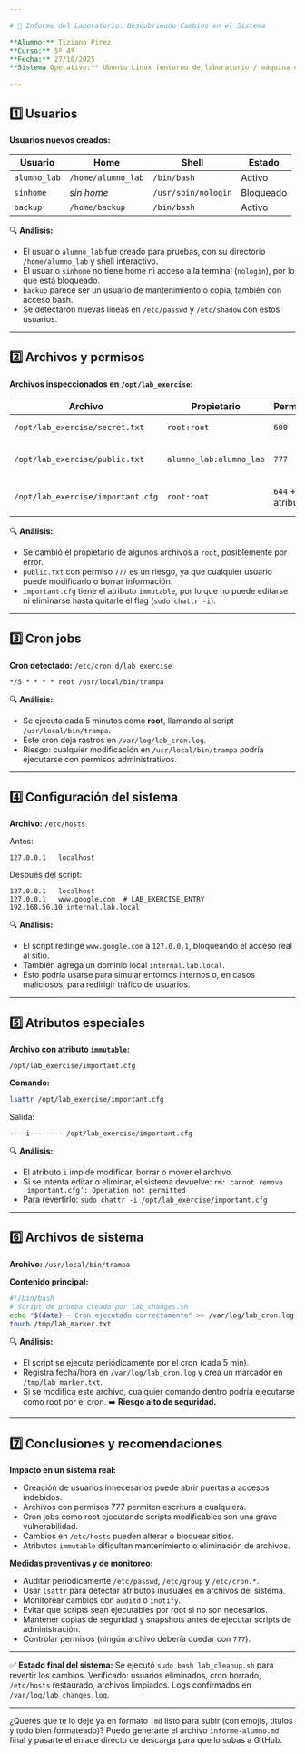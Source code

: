 ```yaml
---

# 🧪 Informe del Laboratorio: Descubriendo Cambios en el Sistema

**Alumno:** Tiziano Pirez
**Curso:** 5º 4ª
**Fecha:** 27/10/2025
**Sistema Operativo:** Ubuntu Linux (entorno de laboratorio / máquina virtual)

---
```


## 1️⃣ Usuarios

**Usuarios nuevos creados:**

| Usuario      | Home               | Shell               | Estado    |
| ------------ | ------------------ | ------------------- | --------- |
| `alumno_lab` | `/home/alumno_lab` | `/bin/bash`         | Activo    |
| `sinhome`    | *sin home*         | `/usr/sbin/nologin` | Bloqueado |
| `backup`     | `/home/backup`     | `/bin/bash`         | Activo    |

🔍 **Análisis:**

* El usuario `alumno_lab` fue creado para pruebas, con su directorio `/home/alumno_lab` y shell interactivo.
* El usuario `sinhome` no tiene home ni acceso a la terminal (`nologin`), por lo que está bloqueado.
* `backup` parece ser un usuario de mantenimiento o copia, también con acceso bash.
* Se detectaron nuevas líneas en `/etc/passwd` y `/etc/shadow` con estos usuarios.

---

## 2️⃣ Archivos y permisos

**Archivos inspeccionados en `/opt/lab_exercise`:**

| Archivo                           | Propietario             | Permisos             | Observación                      |
| --------------------------------- | ----------------------- | -------------------- | -------------------------------- |
| `/opt/lab_exercise/secret.txt`    | `root:root`             | `600`                | Solo root puede leerlo           |
| `/opt/lab_exercise/public.txt`    | `alumno_lab:alumno_lab` | `777`                | Demasiado abierto (riesgo)       |
| `/opt/lab_exercise/important.cfg` | `root:root`             | `644` + atributo `i` | Inmutable (no puede modificarse) |

🔍 **Análisis:**

* Se cambió el propietario de algunos archivos a `root`, posiblemente por error.
* `public.txt` con permiso `777` es un riesgo, ya que cualquier usuario puede modificarlo o borrar información.
* `important.cfg` tiene el atributo `immutable`, por lo que no puede editarse ni eliminarse hasta quitarle el flag (`sudo chattr -i`).

---

## 3️⃣ Cron jobs

**Cron detectado:** `/etc/cron.d/lab_exercise`

```
*/5 * * * * root /usr/local/bin/trampa
```

🔍 **Análisis:**

* Se ejecuta cada 5 minutos como **root**, llamando al script `/usr/local/bin/trampa`.
* Este cron deja rastros en `/var/log/lab_cron.log`.
* Riesgo: cualquier modificación en `/usr/local/bin/trampa` podría ejecutarse con permisos administrativos.

---

## 4️⃣ Configuración del sistema

**Archivo:** `/etc/hosts`

Antes:

```
127.0.0.1   localhost
```

Después del script:

```
127.0.0.1   localhost
127.0.0.1   www.google.com  # LAB_EXERCISE_ENTRY
192.168.56.10 internal.lab.local
```

🔍 **Análisis:**

* El script redirige `www.google.com` a `127.0.0.1`, bloqueando el acceso real al sitio.
* También agrega un dominio local `internal.lab.local`.
* Esto podría usarse para simular entornos internos o, en casos maliciosos, para redirigir tráfico de usuarios.

---

## 5️⃣ Atributos especiales

**Archivo con atributo `immutable`:**

```
/opt/lab_exercise/important.cfg
```

**Comando:**

```bash
lsattr /opt/lab_exercise/important.cfg
```

Salida:

```
----i-------- /opt/lab_exercise/important.cfg
```

🔍 **Análisis:**

* El atributo `i` impide modificar, borrar o mover el archivo.
* Si se intenta editar o eliminar, el sistema devuelve:
  `rm: cannot remove 'important.cfg': Operation not permitted`
* Para revertirlo: `sudo chattr -i /opt/lab_exercise/important.cfg`

---

## 6️⃣ Archivos de sistema

**Archivo:** `/usr/local/bin/trampa`

**Contenido principal:**

```bash
#!/bin/bash
# Script de prueba creado por lab_changes.sh
echo "$(date) - Cron ejecutado correctamente" >> /var/log/lab_cron.log
touch /tmp/lab_marker.txt
```

🔍 **Análisis:**

* El script se ejecuta periódicamente por el cron (cada 5 min).
* Registra fecha/hora en `/var/log/lab_cron.log` y crea un marcador en `/tmp/lab_marker.txt`.
* Si se modifica este archivo, cualquier comando dentro podría ejecutarse como root por el cron.
  ➡️ **Riesgo alto de seguridad.**

---

## 7️⃣ Conclusiones y recomendaciones

**Impacto en un sistema real:**

* Creación de usuarios innecesarios puede abrir puertas a accesos indebidos.
* Archivos con permisos 777 permiten escritura a cualquiera.
* Cron jobs como root ejecutando scripts modificables son una grave vulnerabilidad.
* Cambios en `/etc/hosts` pueden alterar o bloquear sitios.
* Atributos `immutable` dificultan mantenimiento o eliminación de archivos.

**Medidas preventivas y de monitoreo:**

* Auditar periódicamente `/etc/passwd`, `/etc/group` y `/etc/cron.*`.
* Usar `lsattr` para detectar atributos inusuales en archivos del sistema.
* Monitorear cambios con `auditd` o `inotify`.
* Evitar que scripts sean ejecutables por root si no son necesarios.
* Mantener copias de seguridad y snapshots antes de ejecutar scripts de administración.
* Controlar permisos (ningún archivo debería quedar con `777`).

---

✅ **Estado final del sistema:**
Se ejecutó `sudo bash lab_cleanup.sh` para revertir los cambios.
Verificado: usuarios eliminados, cron borrado, `/etc/hosts` restaurado, archivos limpiados.
Logs confirmados en `/var/log/lab_changes.log`.

---



¿Querés que te lo deje ya en formato `.md` listo para subir (con emojis, títulos y todo bien formateado)?
Puedo generarte el archivo `informe-alumno.md` final y pasarte el enlace directo de descarga para que lo subas a GitHub.
